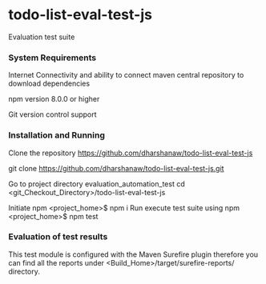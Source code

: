 # todo-list-eval-test-js

Evaluation test suite

### System Requirements

Internet Connectivity and ability to connect maven central repository to download dependencies

npm version 8.0.0 or higher

Git version control support

### Installation and Running

Clone the repository https://github.com/dharshanaw/todo-list-eval-test-js

 git clone https://github.com/dharshanaw/todo-list-eval-test-js.git

Go to project directory evaluation_automation_test cd <git_Checkout_Directory>/todo-list-eval-test-js

Initiate npm <project_home>$ npm i
Run execute test suite using npm <project_home>$ npm test


### Evaluation of test results

This test module is configured with the Maven Surefire plugin therefore you can find all the reports under <Build_Home>/target/surefire-reports/ directory.